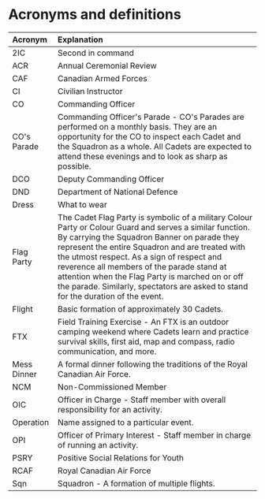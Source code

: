 # Acronyms and definitions

| Acronym | Explanation |
| :--- | :--- |
| 2IC | Second in command |
| ACR | Annual Ceremonial Review |
| CAF | Canadian Armed Forces |
| CI | Civilian Instructor |
| CO | Commanding Officer |
| CO's Parade | Commanding Officer's Parade - CO's Parades are performed on a monthly basis. They are an opportunity for the CO to inspect each Cadet and the Squadron as a whole. All Cadets are expected to attend these evenings and to look as sharp as possible.  |
| DCO | Deputy Commanding Officer |
| DND | Department of National Defence |
| Dress | What to wear |
| Flag Party | The Cadet Flag Party is symbolic of a military Colour Party or Colour Guard and serves a similar function. By carrying the Squadron Banner on parade they represent the entire Squadron and are treated with the utmost respect. As a sign of respect and reverence all members of the parade stand at attention when the Flag Party is marched on or off the parade. Similarly, spectators are asked to stand for the duration of the event. |
| Flight | Basic formation of approximately 30 Cadets. |
| FTX | Field Training Exercise - An FTX is an outdoor camping weekend where Cadets learn and practice survival skills, first aid, map and compass, radio communication, and more. |
| Mess Dinner | A formal dinner following the traditions of the Royal Canadian Air Force. |
| NCM | Non-Commissioned Member |
| OIC | Officer in Charge - Staff member with overall responsibility for an activity. |
| Operation | Name assigned to a particular event. |
| OPI | Officer of Primary Interest - Staff member in charge of running an activity. |
| PSRY | Positive Social Relations for Youth |
| RCAF | Royal Canadian Air Force |
| Sqn | Squadron - A formation of multiple flights. |

